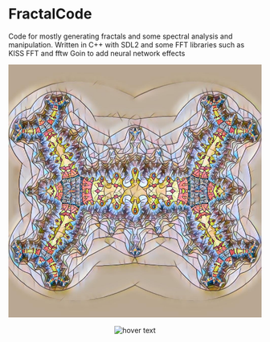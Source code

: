 # FractalCode

Code for mostly generating fractals and some spectral analysis and manipulation. Written in C++ with SDL2 and some FFT libraries such as KISS FFT and fftw
Goin to add neural network effects

![alt text](https://github.com/ryan6026/FractalCode/blob/master/out-1.jpg?raw=true)

<p align="center">
  <img src="/blob/master/out-1.jpg" width="350" title="hover text">
</p>
